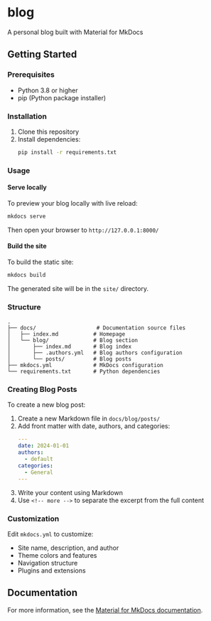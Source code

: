 # blog
A personal blog built with Material for MkDocs

## Getting Started

### Prerequisites

- Python 3.8 or higher
- pip (Python package installer)

### Installation

1. Clone this repository
2. Install dependencies:
   ```bash
   pip install -r requirements.txt
   ```

### Usage

#### Serve locally

To preview your blog locally with live reload:

```bash
mkdocs serve
```

Then open your browser to `http://127.0.0.1:8000/`

#### Build the site

To build the static site:

```bash
mkdocs build
```

The generated site will be in the `site/` directory.

### Structure

```
.
├── docs/                   # Documentation source files
│   ├── index.md           # Homepage
│   └── blog/              # Blog section
│       ├── index.md       # Blog index
│       ├── .authors.yml   # Blog authors configuration
│       └── posts/         # Blog posts
├── mkdocs.yml             # MkDocs configuration
└── requirements.txt       # Python dependencies
```

### Creating Blog Posts

To create a new blog post:

1. Create a new Markdown file in `docs/blog/posts/`
2. Add front matter with date, authors, and categories:
   ```yaml
   ---
   date: 2024-01-01
   authors:
     - default
   categories:
     - General
   ---
   ```
3. Write your content using Markdown
4. Use `<!-- more -->` to separate the excerpt from the full content

### Customization

Edit `mkdocs.yml` to customize:
- Site name, description, and author
- Theme colors and features
- Navigation structure
- Plugins and extensions

## Documentation

For more information, see the [Material for MkDocs documentation](https://squidfunk.github.io/mkdocs-material/).
